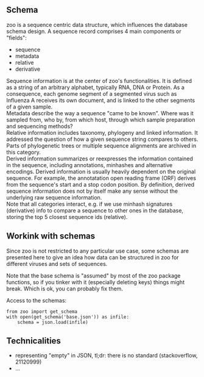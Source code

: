 ## Schema

zoo is a sequence centric data structure, which influences the database schema design. A sequence record comprises 4 main components or "fields": 

- sequence
- metadata
- relative
- derivative

Sequence information is at the center of zoo's functionalities. It is defined as a string of an arbitrary alphabet, typically RNA, DNA or Protein. As a consequence, each genome segment of a segmented virus such as Influenza A receives its own document, and is linked to the other segments of a given sample.  
Metadata describe the way a sequence "came to be known". Where was it sampled from, who by, from which host, through which sample preparation and sequencing methods?  
Relative information includes taxonomy, phylogeny and linked information. It addressed the question of how a given sequence string compares to others. Parts of phylogenetic trees or multiple sequence alignments are archived in this category.  
Derived information summarizes or reexpresses the information contained in the sequence, including annotations, minhashes and alternative encodings. Derived information is usually heavily dependent on the original sequence. For example, the annotatation open reading frame (ORF) derives from the sequence's start and a stop codon position. By definition, derived sequence information  does not by itself make any sense without the underlying raw sequence information.  
Note that all categories interact, e.g. if we use minhash signatures (derivative) info to compare a sequence to other ones in the database, storing the top 5 closest sequence ids (relative).

## Workink with schemas

Since zoo is not restricted to any particular use case, some schemas are presented here to give an idea how data can be structured in zoo for different viruses and sets of sequences.

Note that the base schema is "assumed" by most of the zoo package functions, so if you tinker with it (especially deleting keys) things might break. Which is ok, you can probably fix them.

Access to the schemas:

```
from zoo import get_schema
with open(get_schema('base.json')) as infile:
    schema = json.load(infile)
```

## Technicalities

- representing "empty" in JSON, tl;dr: there is no standard (stackoverflow, 21120999)
- ...